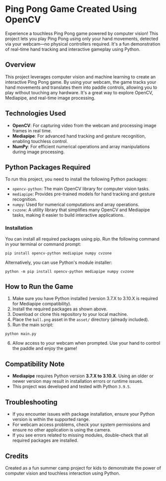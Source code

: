 # Ping Pong Game Created Using OpenCV

Experience a touchless Ping Pong game powered by computer vision! This project lets you play Ping Pong using only your hand movements, detected via your webcam—no physical controllers required. It's a fun demonstration of real-time hand tracking and interactive gameplay using Python.

## Overview

This project leverages computer vision and machine learning to create an interactive Ping Pong game. By using your webcam, the game tracks your hand movements and translates them into paddle controls, allowing you to play without touching any hardware. It's a great way to explore OpenCV, Mediapipe, and real-time image processing.

## Technologies Used

- **OpenCV**: For capturing video from the webcam and processing image frames in real time.
- **Mediapipe**: For advanced hand tracking and gesture recognition, enabling touchless control.
- **NumPy**: For efficient numerical operations and array manipulations during image processing.

## Python Packages Required

To run this project, you need to install the following Python packages:

- `opencv-python`: The main OpenCV library for computer vision tasks.
- `mediapipe`: Provides pre-trained models for hand tracking and gesture recognition.
- `numpy`: Used for numerical computations and array operations.
- `cvzone`: A utility library that simplifies many OpenCV and Mediapipe tasks, making it easier to build interactive applications.

### Installation

You can install all required packages using pip. Run the following command in your terminal or command prompt:

```shell
pip install opencv-python mediapipe numpy cvzone
```

Alternatively, you can use Python's module installer:

```shell
python -m pip install opencv-python mediapipe numpy cvzone
```

## How to Run the Game

1. Make sure you have Python installed (version 3.7.X to 3.10.X is required for Mediapipe compatibility).
2. Install the required packages as shown above.
3. Download or clone this repository to your local machine.
4. Place the `ball.png` asset in the `asset/` directory (already included).
5. Run the main script:

```shell
python main.py
```

6. Allow access to your webcam when prompted. Use your hand to control the paddle and enjoy the game!

## Compatibility Note

- **Mediapipe** requires Python version **3.7.X to 3.10.X**. Using an older or newer version may result in installation errors or runtime issues.
- This project was developed and tested with Python `3.9.5`.

## Troubleshooting

- If you encounter issues with package installation, ensure your Python version is within the supported range.
- For webcam access problems, check your system permissions and ensure no other application is using the camera.
- If you see errors related to missing modules, double-check that all required packages are installed.

## Credits

Created as a fun summer camp project for kids to demonstrate the power of computer vision and touchless interaction using Python.
